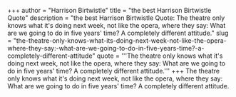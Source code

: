 +++
author = "Harrison Birtwistle"
title = "the best Harrison Birtwistle Quote"
description = "the best Harrison Birtwistle Quote: The theatre only knows what it's doing next week, not like the opera, where they say: What are we going to do in five years' time? A completely different attitude."
slug = "the-theatre-only-knows-what-its-doing-next-week-not-like-the-opera-where-they-say:-what-are-we-going-to-do-in-five-years-time?-a-completely-different-attitude"
quote = '''The theatre only knows what it's doing next week, not like the opera, where they say: What are we going to do in five years' time? A completely different attitude.'''
+++
The theatre only knows what it's doing next week, not like the opera, where they say: What are we going to do in five years' time? A completely different attitude.
